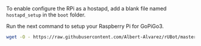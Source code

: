 To enable configure the RPi as a hostapd, add a blank file named `hostapd_setup` in the `boot` folder.

Run the next command to setup your Raspberry Pi for GoPiGo3.

```bash
wget -O - https://raw.githubusercontent.com/Albert-Alvarez/rUBot/master/setup.sh | sudo bash
```
